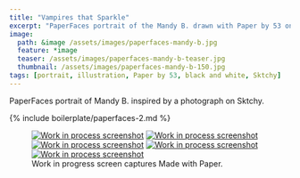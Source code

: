 ```yaml
---
title: "Vampires that Sparkle"
excerpt: "PaperFaces portrait of the Mandy B. drawn with Paper by 53 on an iPad."
image: 
  path: &image /assets/images/paperfaces-mandy-b.jpg 
  feature: *image
  teaser: /assets/images/paperfaces-mandy-b-teaser.jpg
  thumbnail: /assets/images/paperfaces-mandy-b-150.jpg
tags: [portrait, illustration, Paper by 53, black and white, Sktchy]
---
```


PaperFaces portrait of Mandy B. inspired by a photograph on Sktchy.

{% include boilerplate/paperfaces-2.md %}

<figure class="third">
  <a href="{{ site.url }}/assets/images/paperfaces-mandy-b-process-1-lg.jpg"><img src="{{ site.url }}/assets/images/paperfaces-mandy-b-process-1-600.jpg" alt="Work in process screenshot"></a>
  <a href="{{ site.url }}/assets/images/paperfaces-mandy-b-process-2-lg.jpg"><img src="{{ site.url }}/assets/images/paperfaces-mandy-b-process-2-600.jpg" alt="Work in process screenshot"></a>
  <a href="{{ site.url }}/assets/images/paperfaces-mandy-b-process-3-lg.jpg"><img src="{{ site.url }}/assets/images/paperfaces-mandy-b-process-3-600.jpg" alt="Work in process screenshot"></a>
  <a href="{{ site.url }}/assets/images/paperfaces-mandy-b-process-4-lg.jpg"><img src="{{ site.url }}/assets/images/paperfaces-mandy-b-process-4-600.jpg" alt="Work in process screenshot"></a>
  <a href="{{ site.url }}/assets/images/paperfaces-mandy-b-process-5-lg.jpg"><img src="{{ site.url }}/assets/images/paperfaces-mandy-b-process-5-600.jpg" alt="Work in process screenshot"></a>
  <figcaption>Work in progress screen captures Made with Paper.</figcaption>
</figure>
